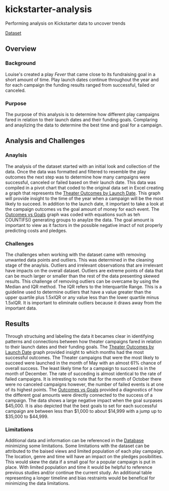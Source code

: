 # **kickstarter-analysis**
Performing analysis on Kickstarter data to uncover trends

[Dataset](https://github.com/IdaniaS/kickstarter-analysis/blob/main/Kickstarter_Challenge.xlsx)

## Overview
### Background
Louise's created a play _Fever_ that came close to its fundraising goal in a short amount of time. Play launch dates continue throughout the year and for each campaign the funding results ranged from successful, failed or canceled.
### Purpose
The purpose of this analysis is to determine how different play campaigns fared in relation to their launch dates and their funding goals. Complaring and anaylizing the data to determine the best time and goal for a campaign.


## Analysis and Challenges
### Anaylsis
The analysis of the dataset started with an initial look and collection of the data. Once the data was formatted and filtered to resemble the play outcomes the next step was to determine how many campaigns were successful, canceled or failed based on their launch date. This data was compiled in a pivot chart that coded to the original data set in Excel creating a graph that represents the [Theater Outcomes by Launch Date](https://github.com/IdaniaS/kickstarter-analysis/blob/main/Theater_Outcomes_vs_Launch.png). This graph will provide insight to the time of the year when a campaign will be the most likely to succeed. In addition to the launch date, it important to take a look at the campaign outcomes vs the goal amount of money for each event. The [Outcomes vs Goals](https://github.com/IdaniaS/kickstarter-analysis/blob/main/Outcomes_vs_Goals.png) graph was coded with equations such as teh COUNTIFS() generating groups to anaylze the data. The goal amount is important to view as it factors in the possible negative imact of not properly predicting costs and pledges.


### Challenges
The challenges when working with the dataset came with removing unwanted data points and outliers. This was determined in the cleaning stage of the anaylsis. Outliers and irrelevant observations that are irrelevant have impacts on the overall dataset. Outliers are extreme points of data that can be much larger or smaller than the rest of the data presenting skewed results. This challenge of removing outliers can be overcame by using the Median and IQR method. The IQR refers to the Interquartile Range. This is a guideline used to determine outliers that have a value greater than the upper quartile plus 1.5xIQR or any value less than the lower quartile minus 1.5xIQR. It is important to eliminate outliers because it draws away from the important data.


## Results
Through structuing and labeling the data it becames clear in identifying patterns and connections between how theater campaigns fared in relation to their launch dates and their funding goals. The [Theater Outcomes by Launch Date](https://github.com/IdaniaS/kickstarter-analysis/blob/main/Theater_Outcomes_vs_Launch.png) graph provided insight to which months had the most successful outcomes. The Theater campaigns that were the most likely to succeed were launched in the month of May with an almost 61% chance of overall success. The least likely time for a campaign to succeed is in the month of December. The rate of succeding is almost identical to the rate of failed campaigns. It is intresting to note that for the month of October there were no canceled campaigns however, the number of failed events is at one of its highest points.
The [Outcomes vs Goals](https://github.com/IdaniaS/kickstarter-analysis/blob/main/Outcomes_vs_Goals.png) provided a diagnostics of how the different goal amounts were directly connected to the success of a campaign. The data shows a large negative impact when the goal surpases $45,000. It is also depicted that the best goals to set for each successful campaign are between less than $1,000 to about $14,999 with a jump up to $35,000 to $44,999. 
### Limitations
Additional data and information can be referenced in the [Database](https://github.com/IdaniaS/kickstarter-analysis/blob/main/Kickstarter_Challenge.xlsx) minimizing some limitations. Some limitations with the dataset can be attributed to the baised views and limited population of each play campaign. The location, genre and time will have an impact on the pledges posibilities. This would skew the data if a small goal for a popular campaign is put in place. With limited population and time it would be helpful to reference previous studies and/or continue the current study. An additional table representing a longer timeline and bias restraints would be benefical for minimizing the data limitations. 

